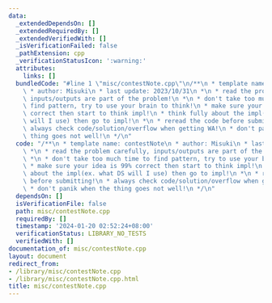 ```yaml
---
data:
  _extendedDependsOn: []
  _extendedRequiredBy: []
  _extendedVerifiedWith: []
  _isVerificationFailed: false
  _pathExtension: cpp
  _verificationStatusIcon: ':warning:'
  attributes:
    links: []
  bundledCode: "#line 1 \"misc/contestNote.cpp\"\n/**\n * template name: contestNote\n\
    \ * author: Misuki\n * last update: 2023/10/31\n *\n * read the problem carefully,\
    \ inputs/outputs are part of the problem!\n *\n * don't take too much time to\
    \ find pattern, try to use your brain to think!\n * make sure your idea is 99%\
    \ correct then start to think impl!\n * think fully about the impl(ex. what DS\
    \ will I use) then go to impl!\n *\n * reread the code before submitting!\n *\
    \ always check code/solution/overflow when getting WA!\n * don't panik when the\
    \ thing goes not well!\n */\n"
  code: "/**\n * template name: contestNote\n * author: Misuki\n * last update: 2023/10/31\n\
    \ *\n * read the problem carefully, inputs/outputs are part of the problem!\n\
    \ *\n * don't take too much time to find pattern, try to use your brain to think!\n\
    \ * make sure your idea is 99% correct then start to think impl!\n * think fully\
    \ about the impl(ex. what DS will I use) then go to impl!\n *\n * reread the code\
    \ before submitting!\n * always check code/solution/overflow when getting WA!\n\
    \ * don't panik when the thing goes not well!\n */\n"
  dependsOn: []
  isVerificationFile: false
  path: misc/contestNote.cpp
  requiredBy: []
  timestamp: '2024-01-20 02:52:24+08:00'
  verificationStatus: LIBRARY_NO_TESTS
  verifiedWith: []
documentation_of: misc/contestNote.cpp
layout: document
redirect_from:
- /library/misc/contestNote.cpp
- /library/misc/contestNote.cpp.html
title: misc/contestNote.cpp
---
```


